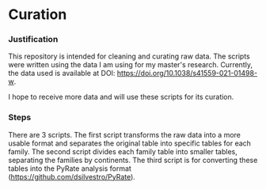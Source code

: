 # Curation

### Justification
This repository is intended for cleaning and curating raw data. The scripts were written using the data I am using for my master's research. Currently, the data used is available at DOI: https://doi.org/10.1038/s41559-021-01498-w.

I hope to receive more data and will use these scripts for its curation.

### Steps
There are 3 scripts. The first script transforms the raw data into a more usable format and separates the original table into specific tables for each family. The second script divides each family table into smaller tables, separating the families by continents. The third script is for converting these tables into the PyRate analysis format (https://github.com/dsilvestro/PyRate).
